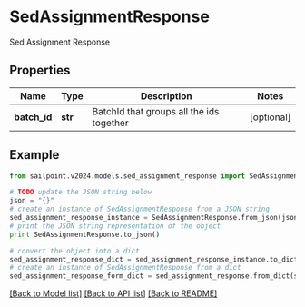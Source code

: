 # SedAssignmentResponse

Sed Assignment Response

## Properties

Name | Type | Description | Notes
------------ | ------------- | ------------- | -------------
**batch_id** | **str** | BatchId that groups all the ids together | [optional] 

## Example

```python
from sailpoint.v2024.models.sed_assignment_response import SedAssignmentResponse

# TODO update the JSON string below
json = "{}"
# create an instance of SedAssignmentResponse from a JSON string
sed_assignment_response_instance = SedAssignmentResponse.from_json(json)
# print the JSON string representation of the object
print SedAssignmentResponse.to_json()

# convert the object into a dict
sed_assignment_response_dict = sed_assignment_response_instance.to_dict()
# create an instance of SedAssignmentResponse from a dict
sed_assignment_response_form_dict = sed_assignment_response.from_dict(sed_assignment_response_dict)
```
[[Back to Model list]](../README.md#documentation-for-models) [[Back to API list]](../README.md#documentation-for-api-endpoints) [[Back to README]](../README.md)


